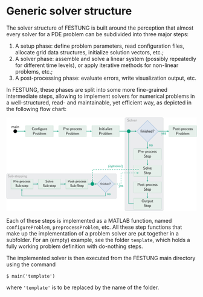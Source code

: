 Generic solver structure
========================


The solver structure of FESTUNG is built around the perception that almost
every solver for a PDE problem can be subdivided into three major steps:

1. A setup phase: define problem parameters, read configuration files, 
   allocate grid data structures, initialize solution vectors, etc.;
2. A solver phase: assemble and solve a linear system (possibly repeatedly
   for different time levels), or apply iterative methods for non-linear
   problems, etc.;
3. A post-processing phase: evaluate errors, write visualization output, etc.

In FESTUNG, these phases are split into some more fine-grained intermediate
steps, allowing to implement solvers for numerical problems in a 
well-structured, read- and maintainable, yet efficient way, as depicted in 
the following flow chart:

![Generic solver formulation, including optional sub-stepping](doxygen/images/solver-structure.png)

Each of these steps is implemented as a MATLAB function, named 
`configureProblem`, `preprocessProblem`, etc.
All these step functions that make up the implementation of a problem solver
are put together in a subfolder.
For an (empty) example, see the folder `template`, which holds a fully
working problem definition with do-nothing steps.

The implemented solver is then executed from the FESTUNG main directory
using the command 

    $ main('template')

where `'template'` is to be replaced by the name of the folder.
